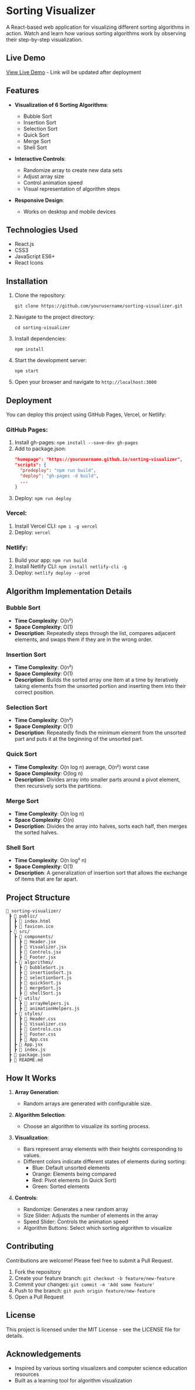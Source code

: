 # Sorting Visualizer

A React-based web application for visualizing different sorting algorithms in action. Watch and learn how various sorting algorithms work by observing their step-by-step visualization.

## Live Demo

[View Live Demo](#) - Link will be updated after deployment

## Features

- **Visualization of 6 Sorting Algorithms**:
  - Bubble Sort
  - Insertion Sort
  - Selection Sort
  - Quick Sort
  - Merge Sort
  - Shell Sort

- **Interactive Controls**:
  - Randomize array to create new data sets
  - Adjust array size
  - Control animation speed
  - Visual representation of algorithm steps

- **Responsive Design**:
  - Works on desktop and mobile devices

## Technologies Used

- React.js
- CSS3
- JavaScript ES6+
- React Icons

## Installation

1. Clone the repository:
   ```
   git clone https://github.com/yourusername/sorting-visualizer.git
   ```

2. Navigate to the project directory:
   ```
   cd sorting-visualizer
   ```

3. Install dependencies:
   ```
   npm install
   ```

4. Start the development server:
   ```
   npm start
   ```

5. Open your browser and navigate to `http://localhost:3000`

## Deployment

You can deploy this project using GitHub Pages, Vercel, or Netlify:

### GitHub Pages:
1. Install gh-pages: `npm install --save-dev gh-pages`
2. Add to package.json: 
   ```json
   "homepage": "https://yourusername.github.io/sorting-visualizer",
   "scripts": {
     "predeploy": "npm run build",
     "deploy": "gh-pages -d build",
     ...
   }
   ```
3. Deploy: `npm run deploy`

### Vercel:
1. Install Vercel CLI: `npm i -g vercel`
2. Deploy: `vercel`

### Netlify:
1. Build your app: `npm run build`
2. Install Netlify CLI: `npm install netlify-cli -g`
3. Deploy: `netlify deploy --prod`

## Algorithm Implementation Details

### Bubble Sort
- **Time Complexity**: O(n²)
- **Space Complexity**: O(1)
- **Description**: Repeatedly steps through the list, compares adjacent elements, and swaps them if they are in the wrong order.

### Insertion Sort
- **Time Complexity**: O(n²)
- **Space Complexity**: O(1)
- **Description**: Builds the sorted array one item at a time by iteratively taking elements from the unsorted portion and inserting them into their correct position.

### Selection Sort
- **Time Complexity**: O(n²)
- **Space Complexity**: O(1)
- **Description**: Repeatedly finds the minimum element from the unsorted part and puts it at the beginning of the unsorted part.

### Quick Sort
- **Time Complexity**: O(n log n) average, O(n²) worst case
- **Space Complexity**: O(log n)
- **Description**: Divides array into smaller parts around a pivot element, then recursively sorts the partitions.

### Merge Sort
- **Time Complexity**: O(n log n)
- **Space Complexity**: O(n)
- **Description**: Divides the array into halves, sorts each half, then merges the sorted halves.

### Shell Sort
- **Time Complexity**: O(n log² n)
- **Space Complexity**: O(1)
- **Description**: A generalization of insertion sort that allows the exchange of items that are far apart.

## Project Structure

```
📂 sorting-visualizer/
 ┣ 📂 public/
 ┃ ┣ 📜 index.html
 ┃ ┣ 📜 favicon.ico
 ┣ 📂 src/
 ┃ ┣ 📂 components/
 ┃ ┃ ┣ 📜 Header.jsx
 ┃ ┃ ┣ 📜 Visualizer.jsx 
 ┃ ┃ ┣ 📜 Controls.jsx
 ┃ ┃ ┣ 📜 Footer.jsx
 ┃ ┣ 📂 algorithms/
 ┃ ┃ ┣ 📜 bubbleSort.js
 ┃ ┃ ┣ 📜 insertionSort.js
 ┃ ┃ ┣ 📜 selectionSort.js
 ┃ ┃ ┣ 📜 quickSort.js
 ┃ ┃ ┣ 📜 mergeSort.js
 ┃ ┃ ┣ 📜 shellSort.js
 ┃ ┣ 📂 utils/
 ┃ ┃ ┣ 📜 arrayHelpers.js
 ┃ ┃ ┣ 📜 animationHelpers.js
 ┃ ┣ 📂 styles/
 ┃ ┃ ┣ 📜 Header.css
 ┃ ┃ ┣ 📜 Visualizer.css
 ┃ ┃ ┣ 📜 Controls.css
 ┃ ┃ ┣ 📜 Footer.css
 ┃ ┃ ┣ 📜 App.css
 ┃ ┣ 📜 App.jsx
 ┃ ┣ 📜 index.js
 ┣ 📜 package.json
 ┣ 📜 README.md
```

## How It Works

1. **Array Generation**: 
   - Random arrays are generated with configurable size.

2. **Algorithm Selection**: 
   - Choose an algorithm to visualize its sorting process.

3. **Visualization**: 
   - Bars represent array elements with their heights corresponding to values.
   - Different colors indicate different states of elements during sorting:
     - Blue: Default unsorted elements
     - Orange: Elements being compared
     - Red: Pivot elements (in Quick Sort)
     - Green: Sorted elements

4. **Controls**:
   - Randomize: Generates a new random array
   - Size Slider: Adjusts the number of elements in the array
   - Speed Slider: Controls the animation speed
   - Algorithm Buttons: Select which sorting algorithm to visualize

## Contributing

Contributions are welcome! Please feel free to submit a Pull Request.

1. Fork the repository
2. Create your feature branch: `git checkout -b feature/new-feature`
3. Commit your changes: `git commit -m 'Add some feature'`
4. Push to the branch: `git push origin feature/new-feature`
5. Open a Pull Request

## License

This project is licensed under the MIT License - see the LICENSE file for details.

## Acknowledgements

- Inspired by various sorting visualizers and computer science education resources
- Built as a learning tool for algorithm visualization